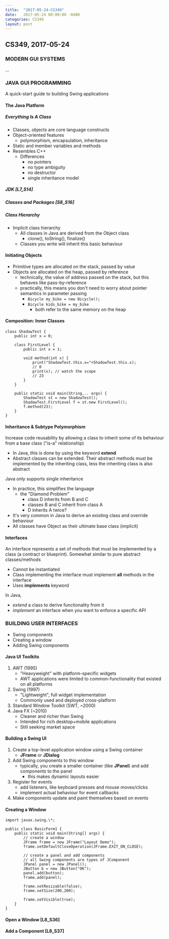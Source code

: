 ```yaml
---
title:  "2017-05-24-CS349"
date:   2017-05-24 00:00:00 -0400
categories: CS349
layout: post
---
```

## CS349, 2017-05-24



### MODERN GUI SYSTEMS

...



### JAVA GUI PROGRAMMING

A quick-start guide to building Swing applications


#### The Java Platform

##### Everything Is A Class

* Classes, objects are core language constructs
* Object-oriented features
    - polymorphism, encapsulation, inheritance
* Static and member variables and methods
* Resembles C++
    - Differences
        + no pointers
        + no type ambiguity
        + no destructor
        + single inheritance model

##### JDK [L7_S14]

##### Classes and Packages [S8_S16]

##### Class Hierarchy

* Implicit class hierarchy
    - All classes in Java are derived from the Object class
        + clone(), toString(), finalize()
    - Classes you write will inherit this basic behaviour

#### Initiating Objects

* Primitive types are allocated on the stack, passed by value
* Objects are allocated on the heap, passed by reference
    - technically, the value of address passed on the stack, but this behaves like pass-by-reference
    - practically, this means you don't need to worry about pointer semantics in parameter passing
        + `Bicycle my_bike = new Bicycle();`
        + `Bicycle kids_bike = my_bike`
            * both refer to the same memory on the heap

#### Composition: Inner Classes

```
class ShadowTest {
    public int x = 0;

    class FirstLevel {
        public int x = 1;

        void method(int x) {
            print("ShadowTest.this.x="+ShadowTest.this.x);
            // 0
            print(x); // watch the scope
            // 23
        }
    }

    public static void main(String... args) {
        ShadowTest st = new ShadowTest();
        ShadowTest.FirstLevel f = st.new FirstLevel();
        f.method(23);
    }
}
```

#### Inheritance & Subtype Polymorphism

Increase code reusability by allowing a class to inherit some of its behaviour from a base class ("is-a" relationship)

* In Java, this is done by using the keyword **extend**
* Abstract classes can be extended. Their abstract methods must be implemented by the inheriting class, less the inheriting class is also abstract

Java only supports single inheritance

* In practice, this simplifies the language
    - the "Diamond Problem"
        + class D inherits from B and C
        + classes B and C inherit from class A
        + D inherits A twice?
* It's very common in Java to derive an existing class and override behaviour
* All classes have Object as their ultimate base class (implicit)

#### Interfaces

An interface represents a set of methods that must be implemented by a class (a contract or blueprint). Somewhat similar to pure abstract classes/methods

* Cannot be instantiated
* Class implementing the interface must implement **all** methods in the interface
* Uses **implements** keyword

In Java,

* *extend* a class to derive functionality from it
* *implement* an interface when you want to enforce a specific API



### BUILDING USER INTERFACES

* Swing components
* Creating a window
* Adding Swing components


#### Java UI Toolkits

1. AWT (1995)
    * "Heavyweight" with platform-specific widgets
    * AWT applications were limited to common-functionality that existed on all platforms
2. Swing (1997)
    * "Lightweight", full widget implementation
    * Commonly used and deployed cross-platform
3. Standard Window Toolkit (SWT, ~2000)
4. Java FX (~2010)
    * Cleaner and richer than Swing
    * Intended for rich desktop+mobile applications
    * Still seeking market space


#### Building a Swing UI

1. Create a top-level application window using a Swing container
    * __JFrame__ or __JDialog__
2. Add Swing components to this window
    * typically, you create a smaller container (like __JPanel__) and add components to the panel
        - this makes dynamic layouts easier
3. Register for events
    * add listeners, like keyboard presses and mouse moves/clicks
    * implement actual behaviour for event callbacks
4. Make components update and paint themselves based on events


#### Creating a Window

```
import javax.swing.\*;

public class BasicForm1 {
    public static void main(String[] args) {
        // create a window
        JFrame frame = new JFrame("Layout Demo");
        frame.setDefaultCloseOperation(JFrame.EXIT_ON_CLOSE);

        // create a panel and add components
        // all Swing components are types of JComponent
        JPanel panel = new JPanel();
        JButton b = new JButton("OK");
        panel.add(button);
        frame.add(panel);

        frame.setResizable(false);
        frame.setSize(200,200);

        frame.setVisible(true);
    }
}
```


#### Open a Window [L8_S36]


#### Add a Component [L8_S37]



